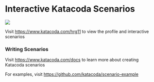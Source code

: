 # Interactive Katacoda Scenarios

[![](http://shields.katacoda.com/katacoda/hrg11/count.svg)](https://www.katacoda.com/hrg11 "Get your profile on Katacoda.com")

Visit https://www.katacoda.com/hrg11 to view the profile and interactive scenarios

### Writing Scenarios
Visit https://www.katacoda.com/docs to learn more about creating Katacoda scenarios

For examples, visit https://github.com/katacoda/scenario-example
